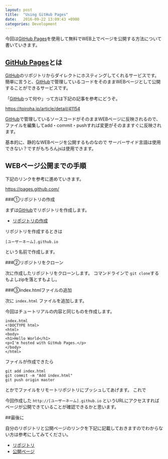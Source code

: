 ```yaml
---
layout: post
title:  "Using GitHub Pages"
date:   2016-09-22 13:09:43 +0900
categories: Development
---
```


今回は[GitHub Pages](https://pages.github.com/)を使用して無料でWEB上でページを公開する方法について書いていきます。

## [GitHub Pages](https://pages.github.com/)とは

[GitHub](github.com)のリポジトリからダイレクトにホスティングしてくれるサービスです。
簡単に言うと、[GitHub](github.com)で管理しているコードをそのままWEBページとして公開することができるサービスです。

「[GitHub](github.com)って何や」って方は下記の記事を参考にどうぞ。

https://toiroha.jp/article/detail/41154

[GitHub](github.com)で管理しているソースコードがそのままWEBページに反映されるので、
ファイルを編集してadd・commit・pushすれば変更がそのまますぐに反映されます。

基本的に、静的なWEBページを公開するものなので
サーバーサイド言語は使用できない？ですがもちろんjsは使用できます。

## WEBページ公開までの手順

下記のリンクを参考に進めていきます。

https://pages.github.com/

###①リポジトリの作成

まずは[GitHub](github.com)でリポジトリを作成します。

- [リポジトリの作成](https://github.com/new)

リポジトリを作成するときは

`[ユーザーネーム].github.io`

という名前で作成します。

###②リポジトリをクローン

次に作成したリポジトリをクローンします。
コマンドラインで
`git clone`するもよしzipを落とすもよし。

###③index.htmlファイルの追加

次に `index.html` ファイルを追加します。

今回はチュートリアルの内容と同じものを作成します。

```
index.html
<!DOCTYPE html>
<html>
<body>
<h1>Hello World</h1>
<p>I'm hosted with GitHub Pages.</p>
</body>
</html>
```

ファイルが作成できたら

```
git add index.html
git commit -m "Add index.html"
git push origin master
```

とかでファイルをリモートリポジトリにプッシュしてあげます。
これで

今回作成した `http://[ユーザーネーム].github.io` というURLにアクセスすればページが公開できていることが確認できるかと思います。

##最後に

自分のリポジトリと公開ページのリンクを下記に記載しておきますのでわからない方は参考にしてみてください。

- [リポジトリ](https://github.com/yukihirai0505/yukihirai0505.github.io)
- [公開ページ](https://yukihirai0505.github.io/)
